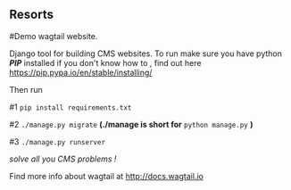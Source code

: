 ## Resorts

#Demo wagtail website.

Django tool for building CMS websites.
To run make sure you have python ***PIP*** installed
if you don't know how to , find out here https://pip.pypa.io/en/stable/installing/

Then run

#1 `pip install requirements.txt`

#2 `./manage.py migrate` **(./manage is short for** `python manage.py` **)**

#3 `./manage.py runserver`

*solve all you CMS problems !*

Find more info about wagtail at
http://docs.wagtail.io
